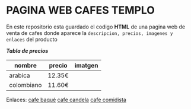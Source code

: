 # PAGINA WEB CAFES TEMPLO

En este repositorio esta guardado el codigo **HTML** de una pagina web de venta de cafes
donde aparece la `descripcion, precios, imagenes y enlaces` del producto


**_Tabla de precios_**

|  nombre  |  precio  |  imatgen  |
|-------|--------|----------|
|arabica| 12.35€
|colombiano|11.60€|         |

Enlaces:
[cafe baqué](https://http://www.baque.com/")
[cafe candela](https://http://http://www.cafescandelas.com/")
[cafe comidista](https://elcomidista.elpais.com/elcomidista/2017/09/27/articulo/1506522721_155894.html/")


